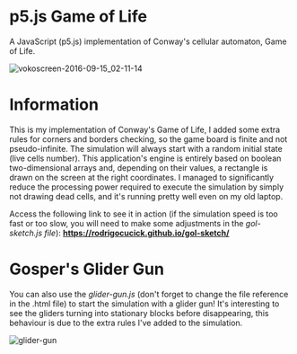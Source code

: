 # p5.js Game of Life
A JavaScript (p5.js) implementation of Conway's cellular automaton, Game of Life.

![vokoscreen-2016-09-15_02-11-14](https://cloud.githubusercontent.com/assets/16089829/18539087/ac14363e-7aea-11e6-87de-fe907f3c2d6f.gif)

# Information
This is my implementation of Conway's Game of Life, I added some extra rules for corners and borders checking, so the game board is finite and not pseudo-infinite. The simulation will always start with a random initial state (live cells number). This application's engine is entirely based on boolean two-dimensional arrays and, depending on their values, a rectangle is drawn on the screen at the right coordinates. I managed to significantly reduce the processing power required to execute the simulation by simply not drawing dead cells, and it's running pretty well even on my old laptop.

Access the following link to see it in action (if the simulation speed is too fast or too slow, you will need to make some adjustments in the *gol-sketch.js file*): **https://rodrigocucick.github.io/gol-sketch/**

# Gosper's Glider Gun
You can also use the *glider-gun.js* (don't forget to change the file reference in the .html file) to start the simulation with a glider gun! It's interesting to see the gliders turning into stationary blocks before disappearing, this behaviour is due to the extra rules I've added to the simulation.

![glider-gun](https://cloud.githubusercontent.com/assets/16089829/18538852/aa3c20c6-7ae8-11e6-9c5f-63d1abd16655.gif)
